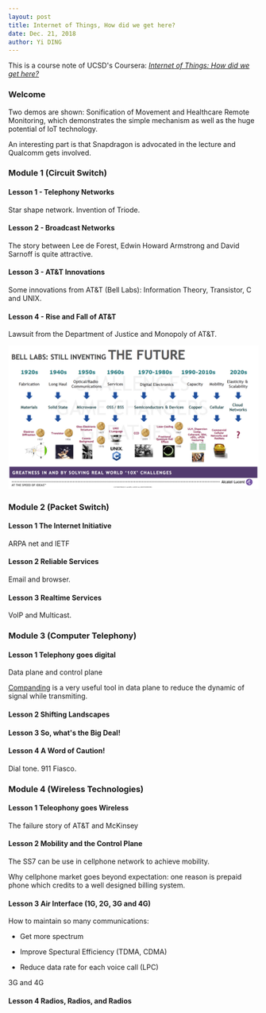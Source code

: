 ```yaml
---
layout: post
title: Internet of Things, How did we get here?
date: Dec. 21, 2018
author: Yi DING
---
```


This is a course note of UCSD's Coursera: [*Internet of Things: How did we get here?*](https://www.coursera.org/learn/internet-of-things-history/home/welcome)

 

### Welcome

Two demos are shown: Sonification of Movement and Healthcare Remote Monitoring, which demonstrates the simple mechanism as well as the huge potential of IoT technology.

An interesting part is that Snapdragon is advocated in the lecture and Qualcomm gets involved.



### Module 1 (Circuit Switch)

#### Lesson 1 - Telephony Networks

Star shape network. Invention of Triode.

#### Lesson 2 - Broadcast Networks

The story between Lee de Forest, Edwin Howard Armstrong and David Sarnoff is quite attractive.

#### Lesson 3 - AT&T Innovations

Some innovations from AT&T (Bell Labs): Information Theory, Transistor, C and UNIX.

#### Lesson 4 - Rise and Fall of AT&T

Lawsuit from the Department of Justice and Monopoly of AT&T.

<p align = "center">
<img src="figures/Bell-Labs-Inventing-the-Future.jpg"  alt="Bell Labs" width="800">
</p>



### Module 2 (Packet Switch)

#### Lesson 1 The Internet Initiative

ARPA net and IETF

#### Lesson 2 Reliable Services

Email and browser.

#### Lesson 3 Realtime Services

VoIP and Multicast.



### Module 3 (Computer Telephony)

#### Lesson 1 Telephony goes digital

Data plane and control plane

[Companding](https://en.wikipedia.org/wiki/Companding) is a very useful tool in data plane to reduce the dynamic of signal while transmiting.

#### Lesson 2 Shifting Landscapes

#### Lesson 3 So, what's the Big Deal!

#### Lesson 4 A Word of Caution!

Dial tone. 911 Fiasco.



### Module 4 (Wireless Technologies)

#### Lesson 1 Teleophony goes Wireless

The failure story of AT&T and McKinsey

#### Lesson 2 Mobility and the Control Plane

The SS7 can be use in cellphone network to achieve mobility.

Why cellphone market goes beyond expectation: one reason is prepaid phone which credits to a well designed billing system.

#### Lesson 3 Air Interface (1G, 2G, 3G and 4G)

How to maintain so many communications:

* Get more spectrum

* Improve Spectural Efficiency (TDMA, CDMA)

* Reduce data rate for each voice call (LPC)

3G and 4G

#### Lesson 4 Radios, Radios, and Radios

